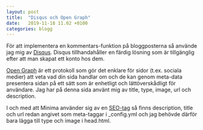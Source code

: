 ```yaml
---
layout: post
title:  "Disqus och Open Graph"
date:   2019-11-18 11.02 +0100
categories: blogg
---
```


För att implementera en kommentars-funktion på bloggposterna så använde jag mig av [Disqus](https://disqus.com). Disqus tillhandahåller en färdig lösning som är tillgänglig efter att man skapat ett konto hos dem. 

[Open Graph](https://ogp.me) är ett protokoll som gör det enklare för sidor (t.ex. sociala medier) att veta vad din sida handlar om och de kan genom meta-data presentera sidan på ett sätt som är enhetligt och lättöverskådligt för användare. Jag har på denna sida använt mig av title, type, image, url och description.

I och med att Minima använder sig av en [SEO-tag](https://www.rubydoc.info/gems/jekyll-seo-tag/2.2.3) så finns description, title och url redan angivet som meta-taggar i _config.yml och jag behövde därför bara lägga till type och image i head.html. 